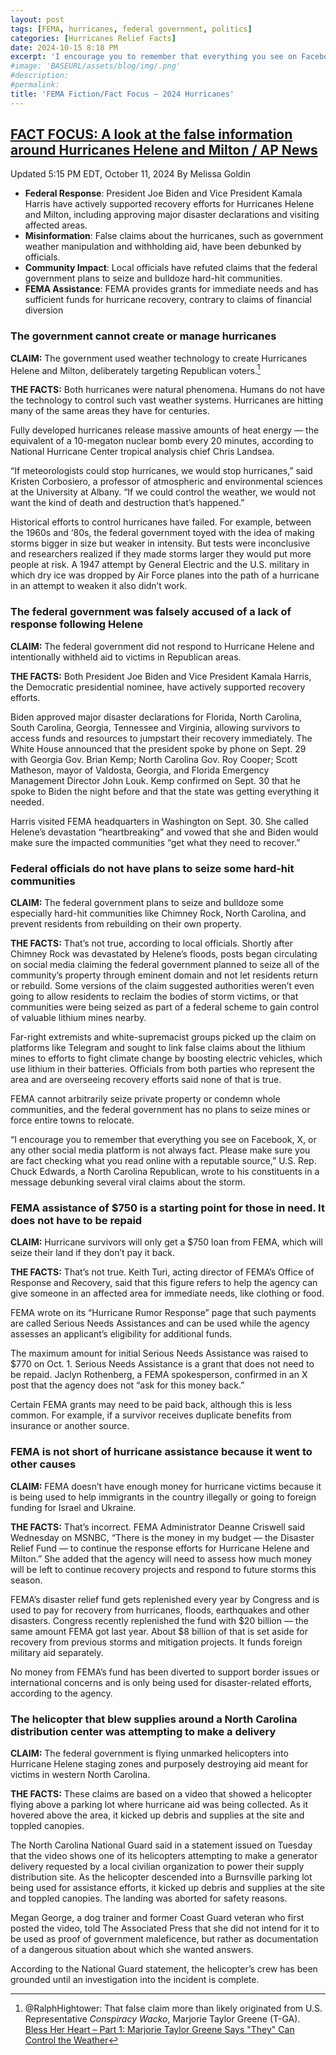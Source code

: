 ```yaml
---
layout: post
tags: [FEMA, hurricanes, federal government, politics]
categories: [Hurricanes Relief Facts]
date: 2024-10-15 8:18 PM
excerpt: 'I encourage you to remember that everything you see on Facebook, X, or any other social media platform is not always fact. Please make sure you are fact checking what you read online with a reputable source,” U.S. Rep. Chuck Edwards (T-NC)'
#image: 'BASEURL/assets/blog/img/.png'
#description:
#permalink:
title: 'FEMA Fiction/Fact Focus – 2024 Hurricanes'
---
```



## [FACT FOCUS: A look at the false information around Hurricanes Helene and Milton / AP News](https://apnews.com/article/election-hurricanes-false-info-helene-milton-a4c2df2463b69c1f2e3eb6846e3b37ae)

Updated 5:15 PM EDT, October 11, 2024
By Melissa Goldin

- **Federal Response**: President Joe Biden and Vice President Kamala Harris have actively supported recovery efforts for Hurricanes Helene and Milton, including approving major disaster declarations and visiting affected areas.
- **Misinformation**: False claims about the hurricanes, such as government weather manipulation and withholding aid, have been debunked by officials.
- **Community Impact**: Local officials have refuted claims that the federal government plans to seize and bulldoze hard-hit communities.
- **FEMA Assistance**: FEMA provides grants for immediate needs and has sufficient funds for hurricane recovery, contrary to claims of financial diversion

### The government cannot create or manage hurricanes

**CLAIM:** The government used weather technology to create Hurricanes Helene and Milton, deliberately targeting Republican voters.[^11]

[^11]: @RalphHightower: That false claim more than likely originated from U.S. Representative *Conspiracy Wacko*, Marjorie Taylor Greene (T-GA). <br />[Bless Her Heart – Part 1: Marjorie Taylor Greene Says "They" Can Control the Weather](https://ralphhightower.github.io/blog/marjorie%20taylor%20greene/2024/10/09/MTG1BlessHeartMarjorieTaylorGreeneHurricanes.html)


**THE FACTS:** Both hurricanes were natural phenomena. Humans do not have the technology to control such vast weather systems. Hurricanes are hitting many of the same areas they have for centuries.

Fully developed hurricanes release massive amounts of heat energy — the equivalent of a 10-megaton nuclear bomb every 20 minutes, according to National Hurricane Center tropical analysis chief Chris Landsea.


“If meteorologists could stop hurricanes, we would stop hurricanes,” said Kristen Corbosiero, a professor of atmospheric and environmental sciences at the University at Albany. “If we could control the weather, we would not want the kind of death and destruction that’s happened.”

Historical efforts to control hurricanes have failed. For example, between the 1960s and ‘80s, the federal government toyed with the idea of making storms bigger in size but weaker in intensity. But tests were inconclusive and researchers realized if they made storms larger they would put more people at risk. A 1947 attempt by General Electric and the U.S. military in which dry ice was dropped by Air Force planes into the path of a hurricane in an attempt to weaken it also didn’t work.


### The federal government was falsely accused of a lack of response following Helene

**CLAIM:** The federal government did not respond to Hurricane Helene and intentionally withheld aid to victims in Republican areas.

**THE FACTS:** Both President Joe Biden and Vice President Kamala Harris, the Democratic presidential nominee, have actively supported recovery efforts.

Biden approved major disaster declarations for Florida, North Carolina, South Carolina, Georgia, Tennessee and Virginia, allowing survivors to access funds and resources to jumpstart their recovery immediately. The White House announced that the president spoke by phone on Sept. 29 with Georgia Gov. Brian Kemp; North Carolina Gov. Roy Cooper; Scott Matheson, mayor of Valdosta, Georgia, and Florida Emergency Management Director John Louk. Kemp confirmed on Sept. 30 that he spoke to Biden the night before and that the state was getting everything it needed.

Harris visited FEMA headquarters in Washington on Sept. 30. She called Helene’s devastation “heartbreaking” and vowed that she and Biden would make sure the impacted communities “get what they need to recover.”

### Federal officials do not have plans to seize some hard-hit communities

**CLAIM:** The federal government plans to seize and bulldoze some especially hard-hit communities like Chimney Rock, North Carolina, and prevent residents from rebuilding on their own property.

**THE FACTS:** That’s not true, according to local officials. Shortly after Chimney Rock was devastated by Helene’s floods, posts began circulating on social media claiming the federal government planned to seize all of the community’s property through eminent domain and not let residents return or rebuild. Some versions of the claim suggested authorities weren’t even going to allow residents to reclaim the bodies of storm victims, or that communities were being seized as part of a federal scheme to gain control of valuable lithium mines nearby.

Far-right extremists and white-supremacist groups picked up the claim on platforms like Telegram and sought to link false claims about the lithium mines to efforts to fight climate change by boosting electric vehicles, which use lithium in their batteries. Officials from both parties who represent the area and are overseeing recovery efforts said none of that is true.

FEMA cannot arbitrarily seize private property or condemn whole communities, and the federal government has no plans to seize mines or force entire towns to relocate.

“I encourage you to remember that everything you see on Facebook, X, or any other social media platform is not always fact. Please make sure you are fact checking what you read online with a reputable source,” U.S. Rep. Chuck Edwards, a North Carolina Republican, wrote to his constituents in a message debunking several viral claims about the storm.

### FEMA assistance of \$750 is a starting point for those in need. It does not have to be repaid

**CLAIM:** Hurricane survivors will only get a \$750 loan from FEMA, which will seize their land if they don’t pay it back.

**THE FACTS:** That’s not true. Keith Turi, acting director of FEMA’s Office of Response and Recovery, said that this figure refers to help the agency can give someone in an affected area for immediate needs, like clothing or food.

FEMA wrote on its “Hurricane Rumor Response” page that such payments are called Serious Needs Assistances and can be used while the agency assesses an applicant’s eligibility for additional funds.

The maximum amount for initial Serious Needs Assistance was raised to \$770 on Oct. 1. Serious Needs Assistance is a grant that does not need to be repaid. Jaclyn Rothenberg, a FEMA spokesperson, confirmed in an X post that the agency does not “ask for this money back.”

Certain FEMA grants may need to be paid back, although this is less common. For example, if a survivor receives duplicate benefits from insurance or another source.

### FEMA is not short of hurricane assistance because it went to other causes

**CLAIM:** FEMA doesn’t have enough money for hurricane victims because it is being used to help immigrants in the country illegally or going to foreign funding for Israel and Ukraine.

**THE FACTS:** That’s incorrect. FEMA Administrator Deanne Criswell said Wednesday on MSNBC, “There is the money in my budget — the Disaster Relief Fund — to continue the response efforts for Hurricane Helene and Milton.” She added that the agency will need to assess how much money will be left to continue recovery projects and respond to future storms this season.

FEMA’s disaster relief fund gets replenished every year by Congress and is used to pay for recovery from hurricanes, floods, earthquakes and other disasters. Congress recently replenished the fund with \$20 billion — the same amount FEMA got last year. About \$8 billion of that is set aside for recovery from previous storms and mitigation projects. It funds foreign military aid separately.

No money from FEMA’s fund has been diverted to support border issues or international concerns and is only being used for disaster-related efforts, according to the agency.

### The helicopter that blew supplies around a North Carolina distribution center was attempting to make a delivery

**CLAIM:** The federal government is flying unmarked helicopters into Hurricane Helene staging zones and purposely destroying aid meant for victims in western North Carolina.

**THE FACTS:** These claims are based on a video that showed a helicopter flying above a parking lot where hurricane aid was being collected. As it hovered above the area, it kicked up debris and supplies at the site and toppled canopies.

The North Carolina National Guard said in a statement issued on Tuesday that the video shows one of its helicopters attempting to make a generator delivery requested by a local civilian organization to power their supply distribution site. As the helicopter descended into a Burnsville parking lot being used for assistance efforts, it kicked up debris and supplies at the site and toppled canopies. The landing was aborted for safety reasons.

Megan George, a dog trainer and former Coast Guard veteran who first posted the video, told The Associated Press that she did not intend for it to be used as proof of government maleficence, but rather as documentation of a dangerous situation about which she wanted answers.

According to the National Guard statement, the helicopter’s crew has been grounded until an investigation into the incident is complete.
